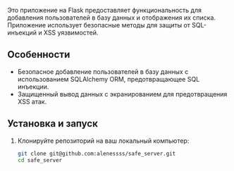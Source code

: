 Это приложение на Flask предоставляет функциональность для добавления пользователей в базу данных и отображения их списка. Приложение использует безопасные методы для защиты от SQL-инъекций и XSS уязвимостей.

## Особенности

- Безопасное добавление пользователей в базу данных с использованием SQLAlchemy ORM, предотвращающее SQL инъекции.
- Защищенный вывод данных с экранированием для предотвращения XSS атак.

## Установка и запуск

1. Клонируйте репозиторий на ваш локальный компьютер:

   ```bash
   git clone git@github.com:alenessss/safe_server.git
   cd safe_server
